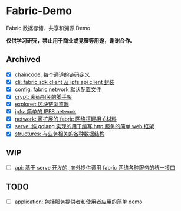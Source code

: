 # Fabric-Demo

Fabric 数据存储、共享和溯源 Demo

**仅供学习研究，禁止用于商业或竞赛等用途，谢谢合作。**

## Archived

- [x] [chaincode: 每个通道的链码定义](./chaincode)
- [x] [cli: fabric sdk client 及 ipfs api client 封装](./cli) 
- [x] [config: fabric network 默认配置文件](./config)
- [x] [crypt: 密码相关的脚手架](./crypt)
- [x] [explorer: 区块链浏览器](./explorer)
- [x] [ipfs: 简单的 IPFS network](./ipfs)
- [x] [network: 可扩展的 fabric 网络搭建相关材料](./network)
- [x] [serve: 纯 golang 实现的用于编写 http 服务的简单 web 框架](./serve)
- [x] [structures: 与业务相关的各种数据结构](./structures)

## WIP

- [ ] [api: 基于 serve 开发的, 向外提供调用 fabric 网络各种服务的统一接口](./api)
  

## TODO

- [ ] [application: 包括服务提供者和使用者应用的简单 demo](./application)
